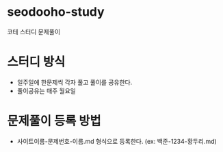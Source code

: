 # seodooho-study
코테 스터디 문제풀이

# 스터디 방식
- 일주일에 한문제씩 각자 풀고 풀이를 공유한다.
- 풀이공유는 매주 월요일

# 문제풀이 등록 방법
- 사이트이름-문제번호-이름.md 형식으로 등록한다. (ex: 백준-1234-황두리.md)
